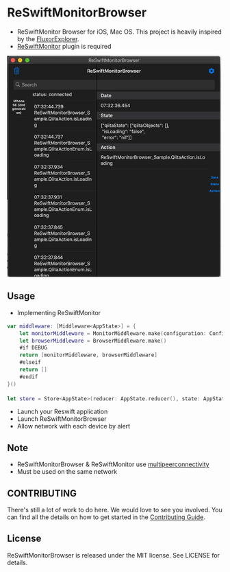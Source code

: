 # ReSwiftMonitorBrowser
- ReSwiftMonitor Browser for iOS, Mac OS. This project is heavily inspired by the [FluxorExplorer](https://github.com/FluxorOrg/FluxorExplorer).
- [ReSwiftMonitor](https://github.com/t-osawa-009/ReSwiftMonitor) plugin is required
<img src="https://github.com/t-osawa-009/ReSwiftMonitorBrowser/blob/master/assets/mac.png?raw=true" width="500">

## Usage
- Implementing ReSwiftMonitor
```swift
var middleware: [Middleware<AppState>] = {
    let monitorMiddleware = MonitorMiddleware.make(configuration: Configuration())
    let browserMiddleware = BrowserMiddleware.make()
    #if DEBUG
    return [monitorMiddleware, browserMiddleware]
    #elseif
    return []
    #endif
}()

let store = Store<AppState>(reducer: AppState.reducer(), state: AppState(), middleware: middleware)
```
- Launch your Reswift application
- Launch ReSwiftMonitorBrowser
- Allow network with each device by alert

## Note
- ReSwiftMonitorBrowser & ReSwiftMonitor use [multipeerconnectivity](https://developer.apple.com/documentation/multipeerconnectivity)
- Must be used on the same network

## CONTRIBUTING
There's still a lot of work to do here. We would love to see you involved. You can find all the details on how to get started in the [Contributing Guide](https://github.com/t-osawa-009/ReSwiftMonitorBrowser/blob/master/CONTRIBUTING.md).

## License
ReSwiftMonitorBrowser is released under the MIT license. See LICENSE for details.
